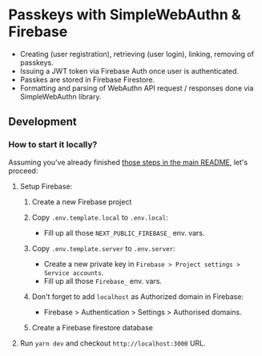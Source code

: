 # Passkeys with SimpleWebAuthn & Firebase

-   Creating (user registration), retrieving (user login), linking, removing of passkeys.
-   Issuing a JWT token via Firebase Auth once user is authenticated.
-   Passkes are stored in Firebase Firestore.
-   Formatting and parsing of WebAuthn API request / responses done via SimpleWebAuthn library.

## Development

### How to start it locally?

Assuming you've already finished [those steps in the main README](../../README.md), let's proceed:

1. Setup Firebase:

    1. Create a new Firebase project

    2. Copy `.env.template.local` to `.env.local`:

        - Fill up all those `NEXT_PUBLIC_FIREBASE_` env. vars.

    3. Copy `.env.template.server` to `.env.server`:

        - Create a new private key in `Firebase > Project settings > Service accounts`.
        - Fill up all those `Firebase_` env. vars.

    4. Don't forget to add `localhost` as Authorized domain in Firebase:

        - Firebase > Authentication > Settings > Authorised domains.

    5. Create a Firebase firestore database

2. Run `yarn dev` and checkout `http://localhost:3000` URL.
